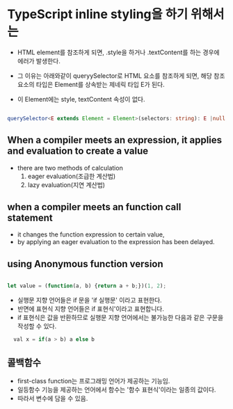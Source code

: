 # TypeScript inline styling을 하기 위해서는

* HTML element를 참조하게 되면, .style을 하거나 .textContent를 하는 경우에 에러가 발생한다.

* 그 이유는 아래와같이 queryySelector로 HTML 요소를 참조하게 되면, 해당 참조 요소의 타입은 Element를 상속받는 제네릭 타입 E가 된다.

* 이 Element에는 style, textContent 속성이 없다.

``` TypeScript

querySelector<E extends Element = Element>(selectors: string): E |null;

```

## When a compiler meets an expression, it applies and evaluation to create a value

* there are two methods of calculation
  1. eager evaluation(조급한 계산법)
  2. lazy evaluation(지연 계산법)

## when a compiler meets an function call  statement

* it changes the function expression to certain value,
* by applying an eager evaluation to the expression has been delayed.

## using Anonymous function version

``` JavaScript

let value = (function(a, b) {return a + b;})(1, 2);

```

* 실행문 지향 언어들은 if 문을 'if 실행문' 이라고 표현한다.
* 반면에 표현식 지향 언어들은 if 표현식'이라고 표현합니다.
* if 표현식은 값을 반환하므로 실행문 지향 언어에서는 불가능한 다음과 같은 구문을 작성할 수 있다.

``` JavaScript
  val x = if(a > b) a else b
```

## 콜백함수

* first-class function는 프로그래밍 언어가 제공하는 기능임.
* 일등함수 기능을 제공하는 언어에서 함수는 '함수 표현식'이라는 일종의 값이다.
* 따라서 변수에 담을 수 있음.
